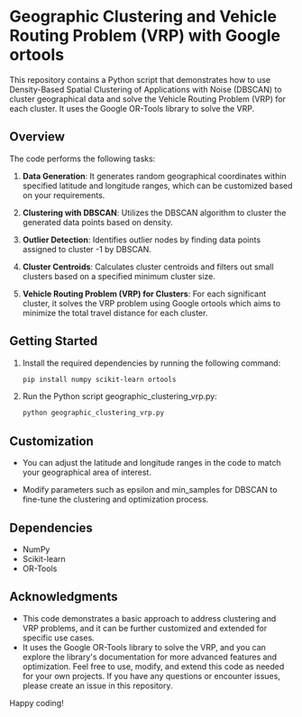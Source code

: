 # Geographic Clustering and Vehicle Routing Problem (VRP) with Google ortools

This repository contains a Python script that demonstrates how to use Density-Based Spatial Clustering of Applications with Noise (DBSCAN) to cluster geographical data and solve the Vehicle Routing Problem (VRP) for each cluster. It uses the Google OR-Tools library to solve the VRP.

## Overview

The code performs the following tasks:

1. **Data Generation**: It generates random geographical coordinates within specified latitude and longitude ranges, which can be customized based on your requirements.

2. **Clustering with DBSCAN**: Utilizes the DBSCAN algorithm to cluster the generated data points based on density.

3. **Outlier Detection**: Identifies outlier nodes by finding data points assigned to cluster -1 by DBSCAN.

4. **Cluster Centroids**: Calculates cluster centroids and filters out small clusters based on a specified minimum cluster size.

5. **Vehicle Routing Problem (VRP) for Clusters**: For each significant cluster, it solves the VRP problem using Google ortools which aims to minimize the total travel distance for each cluster.

## Getting Started

1. Install the required dependencies by running the following command:

   ```bash
   pip install numpy scikit-learn ortools
2. Run the Python script geographic_clustering_vrp.py:

   ```bash
   python geographic_clustering_vrp.py

## Customization
- You can adjust the latitude and longitude ranges in the code to match your geographical area of interest.

- Modify parameters such as epsilon and min_samples for DBSCAN to fine-tune the clustering and optimization process.

## Dependencies
- NumPy
- Scikit-learn
- OR-Tools

## Acknowledgments
- This code demonstrates a basic approach to address clustering and VRP problems, and it can be further customized and extended for specific use cases.
- It uses the Google OR-Tools library to solve the VRP, and you can explore the library's documentation for more advanced features and optimization.
Feel free to use, modify, and extend this code as needed for your own projects. If you have any questions or encounter issues, please create an issue in this repository.

Happy coding!
